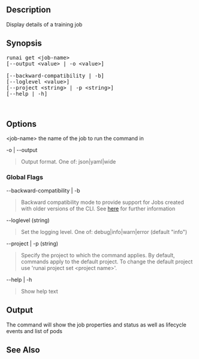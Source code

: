 ## Description

Display details of a training job

## Synopsis

<pre>runai get &lt;job-name&gt;<br/>[--output &lt;value&gt; | -o &lt;value&gt;]<br/><br/>[--backward-compatibility | -b]<br/>[--loglevel &lt;value&gt;]<br/>[--project &lt;string&gt; | -p &lt;string&gt;]<br/>[--help | -h]</pre>

&nbsp;

## Options

&lt;job-name&gt; the name of the job to run the command in&nbsp;

-o | --output

>  Output format. One of: json|yaml|wide

### Global Flags

--backward-compatibility | -b

>  Backward compatibility mode to provide support for Jobs created with older versions of the CLI. See <a href="https://support.run.ai/hc/en-us/articles/360013546920-Migrating-to-Permission-Aware-CLI" target="_self">here</a> for further information

--loglevel (string)

>  Set the logging level. One of: debug|info|warn|error (default "info")

--project | -p (string)

>  Specify the project to which the command applies. By default, commands apply to the default project. To change the default project use 'runai project set &lt;project name&gt;'.

--help | -h

>  Show help text

## Output

The command will show the job properties and status as well as lifecycle events and list of pods

## See Also